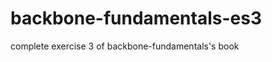 backbone-fundamentals-es3
=========================

complete exercise 3 of backbone-fundamentals's book
